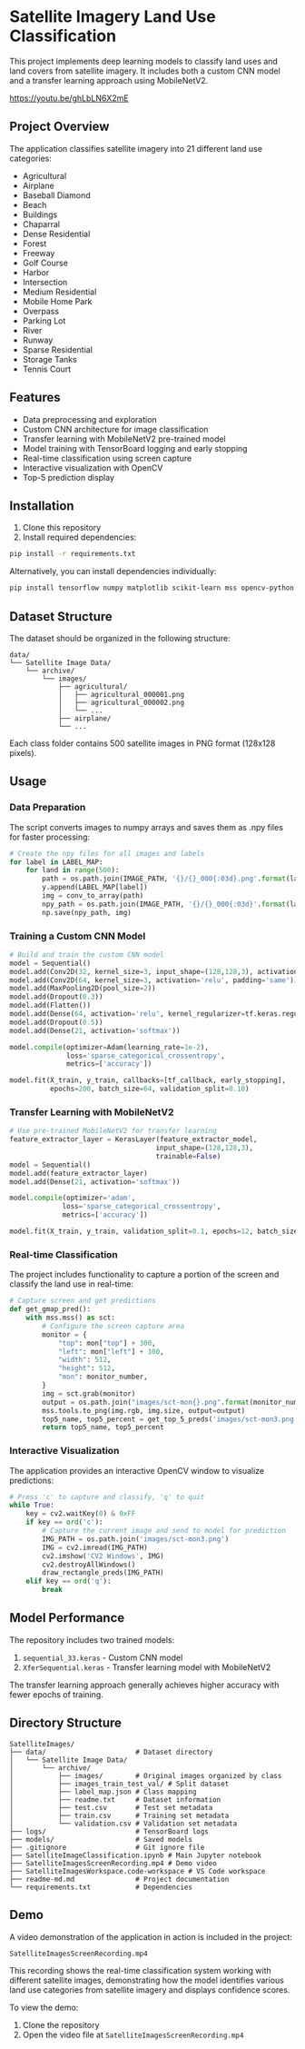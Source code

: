 # Satellite Imagery Land Use Classification

This project implements deep learning models to classify land uses and land covers from satellite imagery. It includes both a custom CNN model and a transfer learning approach using MobileNetV2.

https://youtu.be/ghLbLN6X2mE

## Project Overview

The application classifies satellite imagery into 21 different land use categories:
- Agricultural
- Airplane
- Baseball Diamond
- Beach
- Buildings
- Chaparral
- Dense Residential
- Forest
- Freeway
- Golf Course
- Harbor
- Intersection
- Medium Residential
- Mobile Home Park
- Overpass
- Parking Lot
- River
- Runway
- Sparse Residential
- Storage Tanks
- Tennis Court

## Features

- Data preprocessing and exploration
- Custom CNN architecture for image classification
- Transfer learning with MobileNetV2 pre-trained model
- Model training with TensorBoard logging and early stopping
- Real-time classification using screen capture
- Interactive visualization with OpenCV
- Top-5 prediction display

## Installation

1. Clone this repository
2. Install required dependencies:

```bash
pip install -r requirements.txt
```

Alternatively, you can install dependencies individually:

```bash
pip install tensorflow numpy matplotlib scikit-learn mss opencv-python tensorflow-hub pillow
```

## Dataset Structure

The dataset should be organized in the following structure:
```
data/
└── Satellite Image Data/
    └── archive/
        └── images/
            ├── agricultural/
            │   ├── agricultural_000001.png
            │   ├── agricultural_000002.png
            │   └── ...
            ├── airplane/
            └── ...
```

Each class folder contains 500 satellite images in PNG format (128x128 pixels).

## Usage

### Data Preparation

The script converts images to numpy arrays and saves them as .npy files for faster processing:

```python
# Create the npy files for all images and labels
for label in LABEL_MAP:
    for land in range(500):
        path = os.path.join(IMAGE_PATH, '{}/{}_000{:03d}.png'.format(label, label, land+1))
        y.append(LABEL_MAP[label])
        img = conv_to_array(path)
        npy_path = os.path.join(IMAGE_PATH, '{}/{}_000{:03d}'.format(label, label, land+1))
        np.save(npy_path, img)
```

### Training a Custom CNN Model

```python
# Build and train the custom CNN model
model = Sequential()
model.add(Conv2D(32, kernel_size=3, input_shape=(128,128,3), activation='relu', padding='same'))
model.add(Conv2D(64, kernel_size=3, activation='relu', padding='same'))
model.add(MaxPooling2D(pool_size=2))
model.add(Dropout(0.3))
model.add(Flatten())
model.add(Dense(64, activation='relu', kernel_regularizer=tf.keras.regularizers.l1_l2(l1=1e-5, l2=1e-4)))
model.add(Dropout(0.5))
model.add(Dense(21, activation='softmax'))

model.compile(optimizer=Adam(learning_rate=1e-2), 
              loss='sparse_categorical_crossentropy',
              metrics=['accuracy'])

model.fit(X_train, y_train, callbacks=[tf_callback, early_stopping], 
          epochs=200, batch_size=64, validation_split=0.10)
```

### Transfer Learning with MobileNetV2

```python
# Use pre-trained MobileNetV2 for transfer learning
feature_extractor_layer = KerasLayer(feature_extractor_model,
                                    input_shape=(128,128,3),
                                    trainable=False)
model = Sequential()
model.add(feature_extractor_layer)
model.add(Dense(21, activation='softmax'))

model.compile(optimizer='adam',
             loss='sparse_categorical_crossentropy',
             metrics=['accuracy'])

model.fit(X_train, y_train, validation_split=0.1, epochs=12, batch_size=64)
```

### Real-time Classification

The project includes functionality to capture a portion of the screen and classify the land use in real-time:

```python
# Capture screen and get predictions
def get_gmap_pred():
    with mss.mss() as sct:
        # Configure the screen capture area
        monitor = {
            "top": mon["top"] + 300,
            "left": mon["left"] + 100,
            "width": 512,
            "height": 512,
            "mon": monitor_number,
        }
        img = sct.grab(monitor)
        output = os.path.join("images/sct-mon{}.png".format(monitor_number))
        mss.tools.to_png(img.rgb, img.size, output=output)
        top5_name, top5_percent = get_top_5_preds('images/sct-mon3.png')
        return top5_name, top5_percent
```

### Interactive Visualization

The application provides an interactive OpenCV window to visualize predictions:

```python
# Press 'c' to capture and classify, 'q' to quit
while True:
    key = cv2.waitKey(0) & 0xFF 
    if key == ord('c'):
        # Capture the current image and send to model for prediction
        IMG_PATH = os.path.join('images/sct-mon3.png')
        IMG = cv2.imread(IMG_PATH)
        cv2.imshow('CV2 Windows', IMG)
        cv2.destroyAllWindows()
        draw_rectangle_preds(IMG_PATH)
    elif key == ord('q'):
        break
```

## Model Performance

The repository includes two trained models:
1. `sequential_33.keras` - Custom CNN model 
2. `XferSequential.keras` - Transfer learning model with MobileNetV2

The transfer learning approach generally achieves higher accuracy with fewer epochs of training.

## Directory Structure

```
SatelliteImages/
├── data/                      # Dataset directory
│   └── Satellite Image Data/
│       └── archive/
│           ├── images/        # Original images organized by class
│           ├── images_train_test_val/ # Split dataset
│           ├── label_map.json # Class mapping
│           ├── readme.txt     # Dataset information
│           ├── test.csv       # Test set metadata
│           ├── train.csv      # Training set metadata
│           └── validation.csv # Validation set metadata
├── logs/                      # TensorBoard logs
├── models/                    # Saved models
├── .gitignore                 # Git ignore file
├── SatelliteImageClassification.ipynb # Main Jupyter notebook
├── SatelliteImagesScreenRecording.mp4 # Demo video
├── SatelliteImagesWorkspace.code-workspace # VS Code workspace
├── readme-md.md               # Project documentation
└── requirements.txt           # Dependencies
```

## Demo

A video demonstration of the application in action is included in the project:

```
SatelliteImagesScreenRecording.mp4
```

This recording shows the real-time classification system working with different satellite images, demonstrating how the model identifies various land use categories from satellite imagery and displays confidence scores.

To view the demo:
1. Clone the repository
2. Open the video file at `SatelliteImagesScreenRecording.mp4`

